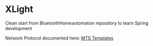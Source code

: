 # XLight
Clean start from BluetoothHomeautomation repository to learn Spring development

Network Protocol documented here: [MTS Templates](https://github.com/LeBraveLittleToaster/XLight/wiki/MTS-(Mode-Template-System))
